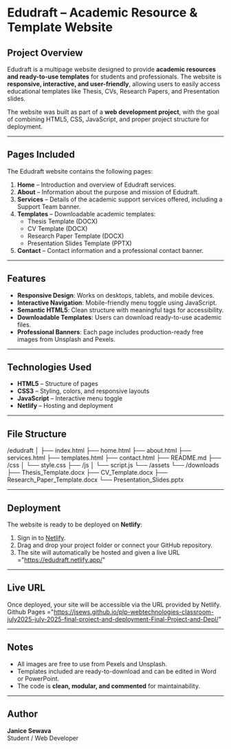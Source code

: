 # Edudraft – Academic Resource & Template Website

## Project Overview
Edudraft is a multipage website designed to provide **academic resources and ready-to-use templates** for students and professionals. The website is **responsive, interactive, and user-friendly**, allowing users to easily access educational templates like Thesis, CVs, Research Papers, and Presentation slides.

The website was built as part of a **web development project**, with the goal of combining HTML5, CSS, JavaScript, and proper project structure for deployment.

---

## Pages Included
The Edudraft website contains the following pages:

1. **Home** – Introduction and overview of Edudraft services.
2. **About** – Information about the purpose and mission of Edudraft.
3. **Services** – Details of the academic support services offered, including a Support Team banner.
4. **Templates** – Downloadable academic templates:
   - Thesis Template (DOCX)
   - CV Template (DOCX)
   - Research Paper Template (DOCX)
   - Presentation Slides Template (PPTX)
5. **Contact** – Contact information and a professional contact banner.

---

## Features
- **Responsive Design**: Works on desktops, tablets, and mobile devices.
- **Interactive Navigation**: Mobile-friendly menu toggle using JavaScript.
- **Semantic HTML5**: Clean structure with meaningful tags for accessibility.
- **Downloadable Templates**: Users can download ready-to-use academic files.
- **Professional Banners**: Each page includes production-ready free images from Unsplash and Pexels.

---

## Technologies Used
- **HTML5** – Structure of pages
- **CSS3** – Styling, colors, and responsive layouts
- **JavaScript** – Interactive menu toggle
- **Netlify** – Hosting and deployment

---

## File Structure
/edudraft
│
├── index.html
├── home.html
├── about.html
├── services.html
├── templates.html
├── contact.html
├── README.md
├── /css
│ └── style.css
├── /js
│ └── script.js
└── /assets
└── /downloads
├── Thesis_Template.docx
├── CV_Template.docx
├── Research_Paper_Template.docx
└── Presentation_Slides.pptx

---

## Deployment
The website is ready to be deployed on **Netlify**:
1. Sign in to [Netlify](https://www.netlify.com/).
2. Drag and drop your project folder or connect your GitHub repository.
3. The site will automatically be hosted and given a live URL ="https://edudraft.netlify.app/"
   

---

## Live URL
Once deployed, your site will be accessible via the URL provided by Netlify.
Github Pages ="https://jsews.github.io/plp-webtechnologies-classroom-july2025-july-2025-final-project-and-deployment-Final-Project-and-Depl/"
 
---

## Notes
- All images are free to use from Pexels and Unsplash.
- Templates included are ready-to-download and can be edited in Word or PowerPoint.
- The code is **clean, modular, and commented** for maintainability.

---

## Author
**Janice Sewava**  
Student / Web Developer  
